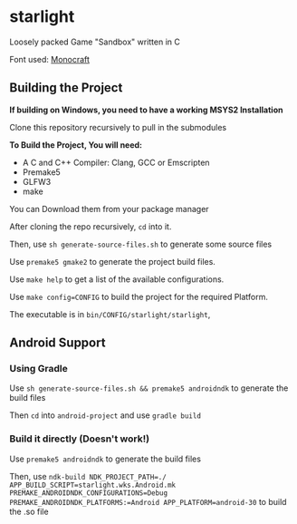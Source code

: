# starlight

Loosely packed Game "Sandbox" written in C

Font used: [Monocraft](https://github.com/IdreesInc/Monocraft)

## Building the Project
**If building on Windows, you need to have a working MSYS2 Installation**

Clone this repository recursively to pull in the submodules

**To Build the Project, You will need:**

* A C and C++ Compiler: Clang, GCC or Emscripten
* Premake5
* GLFW3
* make

You can Download them from your package manager

After cloning the repo recursively, `cd` into it.

Then, use `sh generate-source-files.sh` to generate some source files

Use `premake5 gmake2` to generate the project build files.

Use `make help` to get a list of the available configurations.

Use `make config=CONFIG` to build the project for the required Platform.

The executable is in `bin/CONFIG/starlight/starlight`,

## Android Support
### Using Gradle
Use `sh generate-source-files.sh && premake5 androidndk` to generate the build files

Then `cd` into `android-project` and use `gradle build`

### Build it directly (Doesn't work!)
Use `premake5 androidndk` to generate the build files

Then, use `ndk-build NDK_PROJECT_PATH=./ APP_BUILD_SCRIPT=starlight.wks.Android.mk PREMAKE_ANDROIDNDK_CONFIGURATIONS=Debug PREMAKE_ANDROIDNDK_PLATFORMS:=Android APP_PLATFORM=android-30` to build the .so file
